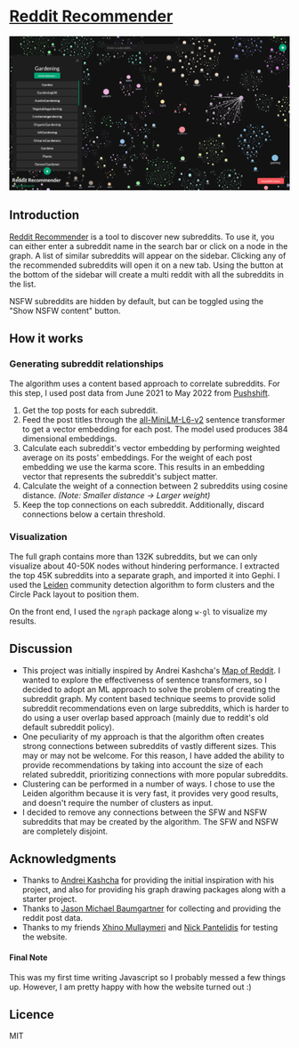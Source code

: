# [Reddit Recommender](https://arischristoforidis.github.io/reddit-recommender/)

![Image of the reddit recommender](images/cover.png)

## Introduction

[Reddit Recommender](https://arischristoforidis.github.io/reddit-recommender/) is a tool to discover new subreddits. To use it, you can either enter a subreddit name in the search bar or click on a node in the graph. A list of similar subreddits will appear on the sidebar. Clicking any of the recommended subreddits will open it on a new tab. Using the button at the bottom of the sidebar will create a multi reddit with all the subreddits in the list. 

NSFW subreddits are hidden by default, but can be toggled using the "Show NSFW content" button.

## How it works

### Generating subreddit relationships
The algorithm uses a content based approach to correlate subreddits. For this step, I used post data from June 2021 to May 2022 from [Pushshift](https://files.pushshift.io/reddit/).

1. Get the top posts for each subreddit.
2. Feed the post titles through the [all-MiniLM-L6-v2](https://huggingface.co/sentence-transformers/all-MiniLM-L6-v2) sentence transformer to get a vector embedding for each post. The model used produces 384 dimensional embeddings.
3. Calculate each subreddit's vector embedding by performing weighted average on its posts' embeddings. For the weight of each post embedding we use the karma score. This results in an embedding vector that represents the subreddit's subject matter.
4. Calculate the weight of a connection between 2 subreddits using cosine distance. *(Note: Smaller distance &rarr; Larger weight)*
5. Keep the top connections on each subreddit. Additionally, discard connections below a certain threshold.

### Visualization
The full graph contains more than 132K subreddits, but we can only visualize about 40-50K nodes without hindering performance. I extracted the top 45K subreddits into a separate graph, and imported it into Gephi. I used the [Leiden](https://arxiv.org/abs/1810.08473) community detection algorithm to form clusters and the Circle Pack layout to position them.

On the front end, I used the `ngraph` package along `w-gl` to visualize my results.

## Discussion
- This project was initially inspired by Andrei Kashcha's [Map of Reddit](https://anvaka.github.io/map-of-reddit/). I wanted to explore the effectiveness of sentence transformers, so I decided to adopt an ML approach to solve the problem of creating the subreddit graph. My content based technique seems to provide solid subreddit recommendations even on large subreddits, which is harder to do using a user overlap based approach (mainly due to reddit's old default subreddit policy).
- One peculiarity of my approach is that the algorithm often creates strong connections between subreddits of vastly different sizes. This may or may not be welcome. For this reason, I have added the ability to provide recommendations by taking into account the size of each related subreddit, prioritizing connections with more popular subreddits.
- Clustering can be performed in a number of ways. I chose to use the Leiden algorithm because it is very fast, it provides very good results, and doesn't require the number of clusters as input.
- I decided to remove any connections between the SFW and NSFW subreddits that may be created by the algorithm. The SFW and NSFW are completely disjoint.

## Acknowledgments

- Thanks to [Andrei Kashcha](https://github.com/anvaka) for providing the initial inspiration with his project, and also for providing his graph drawing packages along with a starter project.
- Thanks to [Jason Michael Baumgartner](https://github.com/pushshift) for collecting and providing the reddit post data.
- Thanks to my friends [Xhino Mullaymeri](https://github.com/XhinoMullaymeri) and [Nick Pantelidis](https://github.com/Thunderarea) for testing the website.

#### Final Note
This was my first time writing Javascript so I probably messed a few things up. However, I am pretty happy with how the website turned out :)

## Licence
MIT


